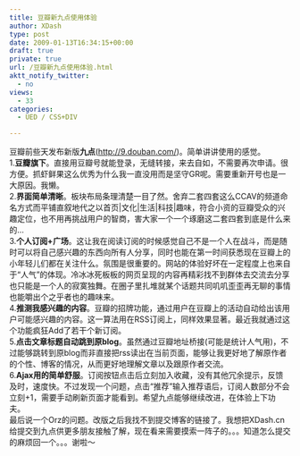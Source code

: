 ```yaml
---
title: 豆瓣新九点使用体验
author: XDash
type: post
date: 2009-01-13T16:34:15+00:00
draft: true
private: true
url: /豆瓣新九点使用体验.html
aktt_notify_twitter:
  - no
views:
  - 33
categories:
  - UED / CSS+DIV

---
```

豆瓣前些天发布新版**九点**(http://9.douban.com/)。简单讲讲使用的感觉。  
1.**豆瓣旗下**。直接用豆瓣号就能登录，无缝转接，来去自如，不需要再次申请。很方便。抓虾鲜果这么优秀为什么我一直没用而是坚守GR呢。需要重新开号也是一大原因。我懒。  
2.**界面简单清晰**。板块布局条理清楚一目了然。舍弃二套四套这么CCAV的频道命名方式而平铺直叙地代之以首页|文化|生活|科技|趣味，符合小资的豆瓣受众的兴趣定位，也不用再挑战用户的智商，害大家一个一个琢磨这二套四套到底是什么来的&#8230;  
3.**个人订阅+广场**。这让我在阅读订阅的时候感觉自己不是一个人在战斗，而是随时可以将自己感兴趣的东西向所有人分享，同时也能在第一时间获悉现在豆瓣上的小年轻儿们都在关注什么。氛围是很重要的。网站的体验好坏在一定程度上也来自于“人气”的体现。冷冰冰死板板的网页呈现的内容再精彩找不到群体去交流去分享也只能是一个人的寂寞独舞。在圈子里扎堆就某个话题共同叽叽歪歪再无聊的事情也能嚼出个之乎者也的趣味来。  
4.**推测我感兴趣的内容**。豆瓣的招牌功能，通过用户在豆瓣上的活动自动给出该用户可能感兴趣的内容。这一算法用在RSS订阅上，同样效果显著。最近我就通过这个功能疯狂Add了若干个新订阅。  
5.**点击文章标题自动跳到原blog**。虽然通过豆瓣地址桥接(可能是统计人气用)，不过能够跳转到原blog而非直接把rss读出在当前页面，能够让我更好地了解原作者的个性、博客的情况，从而更好地理解文章以及跟原作者交流。  
6.**Ajax用的简单舒服**。订阅按钮点击后立刻加入收藏，没有其他冗余提示，反馈及时，速度快。不过发现一个问题，点击“推荐”输入推荐语后，订阅人数部分不会立刻+1，需要手动刷新页面才能看到。希望九点能够继续改进，在体验上下功夫。  
最后说一个Orz的问题。改版之后我找不到提交博客的链接了。我想把XDash.cn给提交到九点供更多朋友接触了解，现在看来需要摸索一阵子的。。。知道怎么提交的麻烦回一个。。。谢啦～
